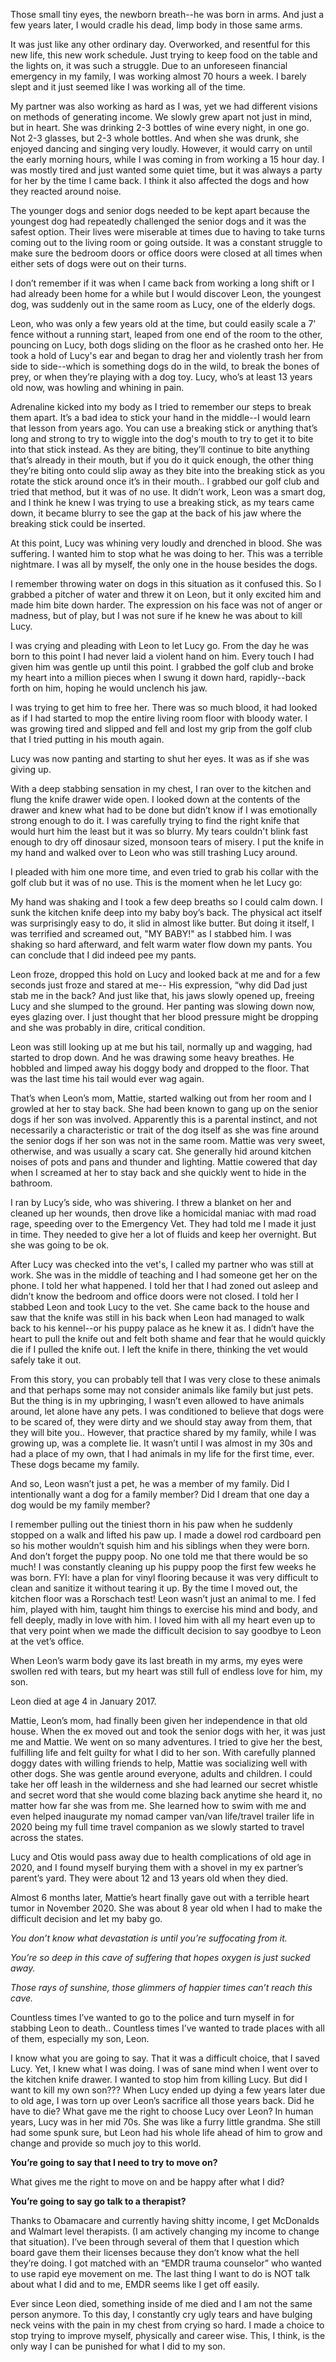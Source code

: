 Those small tiny eyes, the newborn breath--he was born in arms. And just a few years later, I would cradle his dead, limp body in those same arms.

It was just like any other ordinary day. Overworked, and resentful for this new life, this new work schedule. Just trying to keep food on the table and the lights on, it was such a struggle. Due to an unforeseen financial emergency in my family, I was working almost 70 hours a week. I barely slept and it just seemed like I was working all of the time.

My partner was also working as hard as I was, yet we had different visions on methods of generating income. We slowly grew apart not just in mind, but in heart. She was drinking 2-3 bottles of wine every night, in one go. Not 2-3 glasses, but 2-3 whole bottles. And when she was drunk, she enjoyed dancing and singing very loudly. However, it would carry on until the early morning hours, while I was coming in from working a 15 hour day. I was mostly tired and just wanted some quiet time, but it was always a party for her by the time I came back. I think it also affected the dogs and how they reacted around noise.

The younger dogs and senior dogs needed to be kept apart because the youngest dog had repeatedly challenged the senior dogs and it was the safest option. Their lives were miserable at times due to having to take turns coming out to the living room or going outside. It was a constant struggle to make sure the bedroom doors or office doors were closed at all times when either sets of dogs were out on their turns.

I don’t remember if it was when I came back from working a long shift or I had already been home for a while but I would discover Leon, the youngest dog, was suddenly out in the same room as Lucy, one of the elderly dogs.

Leon, who was only a few years old at the time, but could easily scale a 7’ fence without a running start, leaped from one end of the room to the other, pouncing on Lucy, both dogs sliding on the floor as he crashed onto her. He took a hold of Lucy's ear and began to drag her and violently trash her from side to side--which is something dogs do in the wild, to break the bones of prey, or when they’re playing with a dog toy. Lucy, who’s at least 13 years old now, was howling and whining in pain.

Adrenaline kicked into my body as I tried to remember our steps to break them apart. It’s a bad idea to stick your hand in the middle--I would learn that lesson from years ago. You can use a breaking stick or anything that’s long and strong to try to wiggle into the dog's mouth to try to get it to bite into that stick instead. As they are biting, they’ll continue to bite anything that’s already in their mouth, but if you do it quick enough, the other thing they’re biting onto could slip away as they bite into the breaking stick as you rotate the stick around once it’s in their mouth.. I grabbed our golf club and tried that method, but it was of no use. It didn’t work, Leon was a smart dog, and I think he knew I was trying to use a breaking stick, as my tears came down, it became blurry to see the gap at the back of his jaw where the breaking stick could be inserted.

At this point, Lucy was whining very loudly and drenched in blood. She was suffering. I wanted him to stop what he was doing to her. This was a terrible nightmare. I was all by myself, the only one in the house besides the dogs.

I remember throwing water on dogs in this situation as it confused this. So I grabbed a pitcher of water and threw it on Leon, but it only excited him and made him bite down harder. The expression on his face was not of anger or madness, but of play, but I was not sure if he knew he was about to kill Lucy.

I was crying and pleading with Leon to let Lucy go. From the day he was born to this point I had never laid a violent hand on him. Every touch I had given him was gentle up until this point. I grabbed the golf club and broke my heart into a million pieces when I swung it down hard, rapidly--back forth on him, hoping he would unclench his jaw.

I was trying to get him to free her. There was so much blood, it had looked as if I had started to mop the entire living room floor with bloody water. I was growing tired and slipped and fell and lost my grip from the golf club that I tried putting in his mouth again.

Lucy was now panting and starting to shut her eyes. It was as if she was giving up.

With a deep stabbing sensation in my chest, I ran over to the kitchen and flung the knife drawer wide open. I looked down at the contents of the drawer and knew what had to be done but didn’t know if I was emotionally strong enough to do it. I was carefully trying to find the right knife that would hurt him the least but it was so blurry. My tears couldn't blink fast enough to dry off dinosaur sized, monsoon tears of misery. I put the knife in my hand and walked over to Leon who was still trashing Lucy around.

I pleaded with him one more time, and even tried to grab his collar with the golf club but it was of no use. This is the moment when he let Lucy go:

My hand was shaking and I took a few deep breaths so I could calm down. I sunk the kitchen knife deep into my baby boy’s back. The physical act itself was surprisingly easy to do, it slid in almost like butter. But doing it itself, I was terrified and screamed out, "MY BABY!" as I stabbed him. I was shaking so hard afterward, and felt warm water flow down my pants. You can conclude that I did indeed pee my pants.

Leon froze, dropped this hold on Lucy and looked back at me and for a few seconds just froze and stared at me-- His expression, “why did Dad just stab me in the back? And just like that, his jaws slowly opened up, freeing Lucy and she slumped to the ground. Her panting was slowing down now, eyes glazing over. I just thought that her blood pressure might be dropping and she was probably in dire, critical condition.

Leon was still looking up at me but his tail, normally up and wagging, had started to drop down. And he was drawing some heavy breathes. He hobbled and limped away his doggy body and dropped to the floor. That was the last time his tail would ever wag again.

That’s when Leon’s mom, Mattie, started walking out from her room and I growled at her to stay back. She had been known to gang up on the senior dogs if her son was involved. Apparently this is a parental instinct, and not necessarily a characteristic or trait of the dog itself as she was fine around the senior dogs if her son was not in the same room. Mattie was very sweet, otherwise, and was usually a scary cat. She generally hid around kitchen noises of pots and pans and thunder and lighting. Mattie cowered that day when I screamed at her to stay back and she quickly went to hide in the bathroom.

I ran by Lucy’s side, who was shivering. I threw a blanket on her and cleaned up her wounds, then drove like a homicidal maniac with mad road rage, speeding over to the Emergency Vet. They had told me I made it just in time. They needed to give her a lot of fluids and keep her overnight. But she was going to be ok.

After Lucy was checked into the vet's, I called my partner who was still at work. She was in the middle of teaching and I had someone get her on the phone. I told her what happened. I told her that I had zoned out asleep and didn’t know the bedroom and office doors were not closed. I told her I stabbed Leon and took Lucy to the vet. She came back to the house and saw that the knife was still in his back when Leon had managed to walk back to his kennel--or his puppy palace as he knew it as. I didn’t have the heart to pull the knife out and felt both shame and fear that he would quickly die if I pulled the knife out. I left the knife in there, thinking the vet would safely take it out.

From this story, you can probably tell that I was very close to these animals and that perhaps some may not consider animals like family but just pets. But the thing is in my upbringing, I wasn’t even allowed to have animals around, let alone have any pets. I was conditioned to believe that dogs were to be scared of, they were dirty and we should stay away from them, that they will bite you.. However, that practice shared by my family, while I was growing up, was a complete lie. It wasn’t until I was almost in my 30s and had a place of my own, that I had animals in my life for the first time, ever. These dogs became my family.

And so, Leon wasn’t just a pet, he was a member of my family. Did I intentionally want a dog for a family member? Did I dream that one day a dog would be my family member?

I remember pulling out the tiniest thorn in his paw when he suddenly stopped on a walk and lifted his paw up. I made a dowel rod cardboard pen so his mother wouldn’t squish him and his siblings when they were born. And don’t forget the puppy poop. No one told me that there would be so much! I was constantly cleaning up his puppy poop the first few weeks he was born. FYI: have a plan for vinyl flooring because it was very difficult to clean and sanitize it without tearing it up. By the time I moved out, the kitchen floor was a Rorschach test! Leon wasn’t just an animal to me. I fed him, played with him, taught him things to exercise his mind and body, and fell deeply, madly in love with him. I loved him with all my heart even up to that very point when we made the difficult decision to say goodbye to Leon at the vet’s office.

When Leon’s warm body gave its last breath in my arms, my eyes were swollen red with tears, but my heart was still full of endless love for him, my son.

Leon died at age 4 in January 2017.

Mattie, Leon’s mom, had finally been given her independence in that old house. When the ex moved out and took the senior dogs with her, it was just me and Mattie. We went on so many adventures. I tried to give her the best, fulfilling life and felt guilty for what I did to her son. With carefully planned doggy dates with willing friends to help, Mattie was socializing well with other dogs. She was gentle around everyone, adults and children. I could take her off leash in the wilderness and she had learned our secret whistle and secret word that she would come blazing back anytime she heard it, no matter how far she was from me. She learned how to swim with me and even helped inaugurate my nomad camper van/van life/travel trailer life in 2020 being my full time travel companion as we slowly started to travel across the states.

Lucy and Otis would pass away due to health complications of old age in 2020, and I found myself burying them with a shovel in my ex partner’s parent’s yard. They were about 12 and 13 years old when they died.

Almost 6 months later, Mattie’s heart finally gave out with a terrible heart tumor in November 2020. She was about 8 year old when I had to make the difficult decision and let my baby go.

*You don’t know what devastation is until you’re suffocating from it.*

*You’re so deep in this cave of suffering that hopes oxygen is just sucked away.*

*Those rays of sunshine, those glimmers of happier times can’t reach this cave.*

Countless times I’ve wanted to go to the police and turn myself in for stabbing Leon to death.. Countless times I’ve wanted to trade places with all of them, especially my son, Leon.

I know what you are going to say. That it was a difficult choice, that I saved Lucy. Yet, I knew what I was doing. I was of sane mind when I went over to the kitchen knife drawer. I wanted to stop him from killing Lucy. But did I want to kill my own son??? When Lucy ended up dying a few years later due to old age, I was torn up over Leon’s sacrifice all those years back. Did he have to die? What gave me the right to choose Lucy over Leon? In human years, Lucy was in her mid 70s. She was like a furry little grandma. She still had some spunk sure, but Leon had his whole life ahead of him to grow and change and provide so much joy to this world.

**You’re going to say that I need to try to move on?**

What gives me the right to move on and be happy after what I did?

**You’re going to say go talk to a therapist?**

Thanks to Obamacare and currently having shitty income, I get McDonalds and Walmart level therapists. (I am actively changing my income to change that situation). I’ve been through several of them that I question which board gave them their licenses because they don’t know what the hell they’re doing. I got matched with an “EMDR trauma counselor” who wanted to use rapid eye movement on me. The last thing I want to do is NOT talk about what I did and to me, EMDR seems like I get off easily.

Ever since Leon died, something inside of me died and I am not the same person anymore. To this day, I constantly cry ugly tears and have bulging neck veins with the pain in my chest from crying so hard. I made a choice to stop trying to improve myself, physically and career wise. This, I think, is the only way I can be punished for what I did to my son.